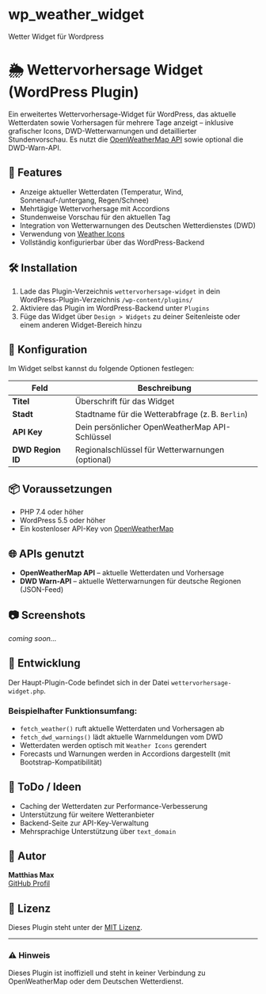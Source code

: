 # wp_weather_widget
Wetter Widget für Wordpress

# 🌦️ Wettervorhersage Widget (WordPress Plugin)

Ein erweitertes Wettervorhersage-Widget für WordPress, das aktuelle Wetterdaten sowie Vorhersagen für mehrere Tage anzeigt – inklusive grafischer Icons, DWD-Wetterwarnungen und detaillierter Stundenvorschau. Es nutzt die [OpenWeatherMap API](https://openweathermap.org/) sowie optional die DWD-Warn-API.

## 🧩 Features

- Anzeige aktueller Wetterdaten (Temperatur, Wind, Sonnenauf-/untergang, Regen/Schnee)
- Mehrtägige Wettervorhersage mit Accordions
- Stundenweise Vorschau für den aktuellen Tag
- Integration von Wetterwarnungen des Deutschen Wetterdienstes (DWD)
- Verwendung von [Weather Icons](https://github.com/erikflowers/weather-icons)
- Vollständig konfigurierbar über das WordPress-Backend

## 🛠️ Installation

1. Lade das Plugin-Verzeichnis `wettervorhersage-widget` in dein WordPress-Plugin-Verzeichnis `/wp-content/plugins/`
2. Aktiviere das Plugin im WordPress-Backend unter `Plugins`
3. Füge das Widget über `Design > Widgets` zu deiner Seitenleiste oder einem anderen Widget-Bereich hinzu

## 🔧 Konfiguration

Im Widget selbst kannst du folgende Optionen festlegen:

| Feld           | Beschreibung                                       |
|----------------|----------------------------------------------------|
| **Titel**      | Überschrift für das Widget                         |
| **Stadt**      | Stadtname für die Wetterabfrage (z. B. `Berlin`)   |
| **API Key**    | Dein persönlicher OpenWeatherMap API-Schlüssel     |
| **DWD Region ID** | Regionalschlüssel für Wetterwarnungen (optional) |

## 📦 Voraussetzungen

- PHP 7.4 oder höher
- WordPress 5.5 oder höher
- Ein kostenloser API-Key von [OpenWeatherMap](https://openweathermap.org/appid)

## 🌐 APIs genutzt

- **OpenWeatherMap API** – aktuelle Wetterdaten und Vorhersage
- **DWD Warn-API** – aktuelle Wetterwarnungen für deutsche Regionen (JSON-Feed)

## 📷 Screenshots

_coming soon…_

## 🚀 Entwicklung

Der Haupt-Plugin-Code befindet sich in der Datei `wettervorhersage-widget.php`.

### Beispielhafter Funktionsumfang:

- `fetch_weather()` ruft aktuelle Wetterdaten und Vorhersagen ab
- `fetch_dwd_warnings()` lädt aktuelle Warnmeldungen vom DWD
- Wetterdaten werden optisch mit `Weather Icons` gerendert
- Forecasts und Warnungen werden in Accordions dargestellt (mit Bootstrap-Kompatibilität)

## 🧪 ToDo / Ideen

- Caching der Wetterdaten zur Performance-Verbesserung
- Unterstützung für weitere Wetteranbieter
- Backend-Seite zur API-Key-Verwaltung
- Mehrsprachige Unterstützung über `text_domain`

## 👤 Autor

**Matthias Max**  
[GitHub Profil]([https://github.com/](https://github.com/locorida))

## 📄 Lizenz

Dieses Plugin steht unter der [MIT Lizenz](LICENSE).

---

### ⚠️ Hinweis

Dieses Plugin ist inoffiziell und steht in keiner Verbindung zu OpenWeatherMap oder dem Deutschen Wetterdienst.
